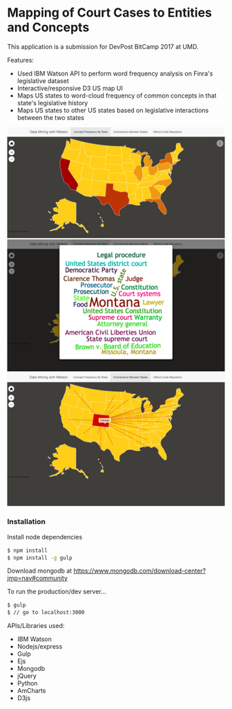 # Mapping of Court Cases to Entities and Concepts

This application is a submission for DevPost BitCamp 2017 at UMD.

Features:
  - Used IBM Watson API to perform word frequency analysis on Finra's legislative dataset
  - Interactive/responsive D3 US map UI
  - Maps US states to word-cloud frequency of common concepts in that state's legislative history
  - Maps US states to other US states based on legislative interactions between the two states

![](demopics/img1.png?raw=true)
![](demopics/img2.png?raw=true)
![](demopics/img3.png?raw=true)

### Installation

Install node dependencies

```sh
$ npm install
$ npm install -g gulp
```

Download mongodb at https://www.mongodb.com/download-center?jmp=nav#community

To run the production/dev server...
```sh
$ gulp
$ // go to localhost:3000
```

APIs/Libraries used:
  - IBM Watson
  - Nodejs/express
  - Gulp
  - Ejs
  - Mongodb
  - jQuery
  - Python
  - AmCharts
  - D3js
